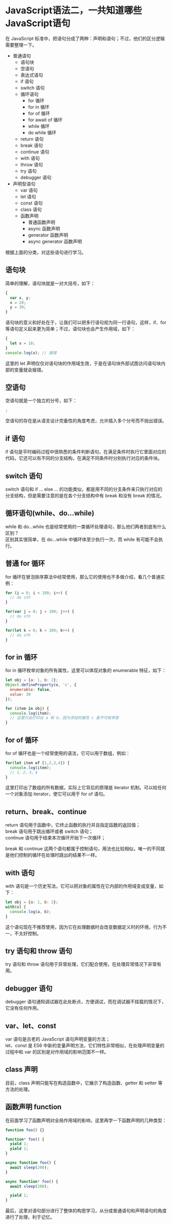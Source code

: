 # JavaScript语法二，一共知道哪些JavaScript语句

在 JavaScript 标准中，把语句分成了两种：声明和语句；不过，他们的区分逻辑需要整理一下。

- 普通语句
  - 语句块
  - 空语句
  - 表达式语句
  - if 语句
  - switch 语句
  - 循环语句
    - for 循环
    - for in 循环
    - for of 循环
    - for await of 循环
    - while 循环
    - do while 循环
  - return 语句
  - break 语句
  - continue 语句
  - with 语句
  - throw 语句
  - try 语句
  - debugger 语句
- 声明型语句
  - var 语句
  - let 语句
  - const 语句
  - class 语句
  - 函数声明
    - 普通函数声明
    - async 函数声明
    - generator 函数声明
    - async generator 函数声明

根据上面的分类，对这些语句进行学习。

## 语句块

简单的理解，语句块就是一对大括号，如下：

``` javascript
{
  var x, y;
  x = 20;
  y = 30;
}
```

语句块的意义和好处在于，让我们可以把多行语句视为同一行语句，这样，if、for 等语句定义起来更为简单；不过，语句块也会产生作用域，如下：

``` javascript
{
  let x = 10;
}
console.log(x); // 报错
```

这里的 let 声明仅仅对语句块的作用域生效，于是在语句块外部试图访问语句块内部的变量就会报错。

## 空语句

空语句就是一个独立的分号，如下：

``` javascript
;
```

空语句的存在是从语言设计完备性的角度考虑，允许插入多个分号而不抛出错误。

## if 语句

if 语句是平时编码过程中很熟悉的条件判断语句，在满足条件时执行它里面对应的代码，它还可以有不同的分支结构，在满足不同条件时分别执行对应的条件块。

## switch 语句

switch 语句和 if ... else ... 的功能类似，都是用不同的分支条件来只执行对应的分支结构，但是需要注意的是在各个分支结构中有 break 和没有 break 的情况。

## 循环语句(while、do...while)

while 和 do...while 也是经常使用的一类循环处理语句，那么他们两者到底有什么区别？  
区别其实很简单，在 do...while 中循环体至少执行一次，而 while 有可能不会执行。

## 普通 for 循环

for 循环在冒泡排序算法中经常使用，那么它的使用也不多做介绍，看几个普通实例：

``` javascript
for (i = 0; i < 100; i++) {
  // do sth
}

for(var j = 0; j < 100; j++) {
  // do sth
}

for(let k = 0; k < 100; k++) {
  // do sth
}
```

## for in 循环

for in 循环枚举对象的所有属性，这里可以体现对象的 enumerable 特征，如下：

``` javascript
let obj = {a: 1, b: 2};
Object.defineProperty(o, 'c', {
  enumerable: false,
  value: 30
});

for (item in obj) {
  console.log(item);
  // 这里只会打印出 a 和 b，因为添加的属性 c 是不可枚举型
}
```

## for of 循环

for of 循环也是一个经常使用的语法，它可以用于数组，例如：

``` javascript
for(let item of [1,2,3,4]) {
  console.log(item);
  // 1，2，3，4
}
```

这里打印出了数组的所有数据，实际上它背后的原理是 iterator 机制。可以给任何一个对象添加 iterator，使它可以用于 for of 语句。

## return、break、continue

return 语句用于函数中，它终止函数的执行并且指定函数的返回值；  
break 语句用于跳出循环或者 switch 语句；  
continue 语句用于结束本次循环开始下一次循环；  
  
break 和 continue 这两个语句都属于控制语句，用法也比较相似，唯一的不同就是他们控制的循环在处理时跳出的结果不一样。

## with 语句

with 语句是一个历史写法，它可以把对象的属性在它内部的作用域变成变量，如下：

``` javascript
let obj = {a: 1, b: 2};
with(o) {
  console.log(a, b);
}
```

这个语句现在不推荐使用，因为它在处理数据时会改变数据定义时的环境，行为不一，不太好控制。

## try 语句和 throw 语句

try 语句和 throw 语句用于异常处理，它们配合使用，在处理异常情况下非常有用。

## debugger 语句

debugger 语句通知调试器在此处断点，方便调试，而在调试器不挂载的情况下，它没有任何作用。

## var、let、const

var 语句是古老的 JavaScript 语句声明变量的方法；  
let、const 是 ES6 中新的变量声明方法，它们特性非常相似，在处理声明变量的过程中和 var 的区别是对作用域的影响范围不一样。

## class 声明

目前，class 声明只能写在构造函数中，它展示了构造函数、getter 和 setter 等方法的处理。

## 函数声明 function

在前面学习了函数声明对全局作用域的影响，这里再学一下函数声明的几种类型：

``` javascript
function foo() {}

function* foo() {
  yield 1;
  yield 2;
}

async function foo() {
  await sleep(200);
}

async function* foo() {
  await sleep(200);

  yield 1;
}
```

最后，这里对语句部分进行了整体的构思学习，从分成普通语句和声明语句的角度进行了处理，利于记忆。
